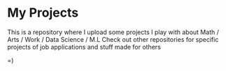 # My Projects

This is a repository where I upload some projects I play with about Math / Arts / Work / Data Science / M.L
Check out other repositories for specific projects of job applications and stuff made for others

=)
